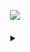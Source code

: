 
  <p align="center">
 <a href="https://skillicons.dev">
		<img src="https://skillicons.dev/icons?i=java,python,lua,html" />
	</a>
</p>

<h4 align="center">
<details>
<summary></summary>

```java
import org.bukkit.plugin.java.JavaPlugin;

public class AboutMe extends JavaPlugin {
  String name = "arcaanoo ; Gabriel.";
  String contact = "arcaanoo#0001"; 
}
```
